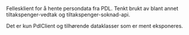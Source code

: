 Fellesklient for å hente persondata fra PDL. Tenkt brukt av blant annet tiltakspenger-vedtak og tiltakspenger-soknad-api.

Det er kun PdlClient og tilhørende dataklasser som er ment eksponeres.